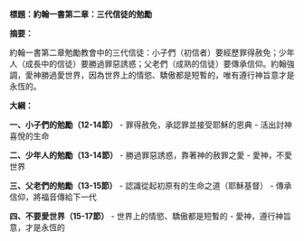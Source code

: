 **標題：約翰一書第二章：三代信徒的勉勵**

**摘要：**

約翰一書第二章勉勵教會中的三代信徒：小子們（初信者）要經歷罪得赦免；少年人（成長中的信徒）要勝過罪惡誘惑；父老們（成熟的信徒）要傳承信仰。約翰強調，愛神勝過愛世界，因為世界上的情慾、驕傲都是短暫的，唯有遵行神旨意才是永恆的。

**大綱：**

**一、小子們的勉勵（12-14節）**
    - 罪得赦免，承認罪並接受耶穌的恩典
    - 活出討神喜悅的生命

**二、少年人的勉勵（13-14節）**
    - 勝過罪惡誘惑，靠著神的赦罪之愛
    - 愛神，不愛世界

**三、父老們的勉勵（13-15節）**
    - 認識從起初原有的生命之道（耶穌基督）
    - 傳承信仰，將福音傳給下一代

**四、不要愛世界（15-17節）**
    - 世界上的情慾、驕傲都是短暫的
    - 愛神，遵行神旨意，才是永恆的